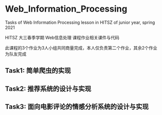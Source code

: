 # Web_Information_Processing

Tasks of Web Information Processing lesson in HITSZ of junior year, spring 2021

HITSZ 大三春季学期 Web信息处理 课程作业相关课件与代码

此课程的3个作业为3人小组共同商量完成，本人仅负责第二个作业，其余2个作业为队友完成

## Task1: 简单爬虫的实现

## Task2: 推荐系统的设计与实现

## Task3: 面向电影评论的情感分析系统的设计与实现

